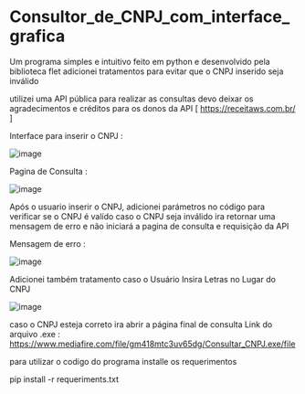 # Consultor_de_CNPJ_com_interface_grafica

Um programa simples e intuitivo feito em python 
e desenvolvido pela biblioteca flet 
adicionei tratamentos para evitar que o CNPJ inserido seja inválido 

utilizei uma API pública para realizar as consultas 
devo deixar os agradecimentos e créditos para os donos da API [ https://receitaws.com.br/ ]


Interface para inserir o CNPJ :

![image](https://github.com/Brayandev0/Consultor_de_CNPJ_com_interface_gr-fica/assets/84828739/52ee1efe-a2f7-4b63-b26e-65f8408e75c7)


Pagina de Consulta : 

![image](https://github.com/Brayandev0/Consultor_de_CNPJ_com_interface_gr-fica/assets/84828739/45caf89d-4197-472e-a58b-949ec0c9fad0)


Após o usuario inserir o CNPJ, adicionei parámetros no código para verificar se o CNPJ é valído 
caso o CNPJ seja inválido ira retornar uma mensagem de erro e não iniciará a pagina de consulta e requisição da API 


Mensagem de erro : 

![image](https://github.com/Brayandev0/Consultor_de_CNPJ_com_interface_gr-fica/assets/84828739/032d983e-0979-4791-b6c5-5c783e308f21)



Adicionei também tratamento caso o Usuário Insira Letras no Lugar do CNPJ

![image](https://github.com/Brayandev0/Consultor_de_CNPJ_com_interface_gr-fica/assets/84828739/92394d38-6cdc-474b-a434-7e63490a3d7e)


caso o CNPJ esteja correto ira abrir a página final de consulta 
Link do arquivo .exe :  https://www.mediafire.com/file/gm418mtc3uv65dg/Consultar_CNPJ.exe/file 


para utilizar o codigo do programa installe os requerimentos 

pip install -r requeriments.txt
